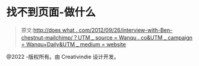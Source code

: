 # 找不到页面-做什么

> 原文:[http://does what . com/2012/09/26/interview-with-Ben-chestnut-mailchimp/？UTM _ source = Wanqu . co&UTM _ campaign = Wanqu+Daily&UTM _ medium = website](http://doeswhat.com/2012/09/26/interview-with-ben-chestnut-mailchimp/?utm_source=wanqu.co&utm_campaign=Wanqu+Daily&utm_medium=website)

@2022 -版权所有。由 Creativindie 设计开发。